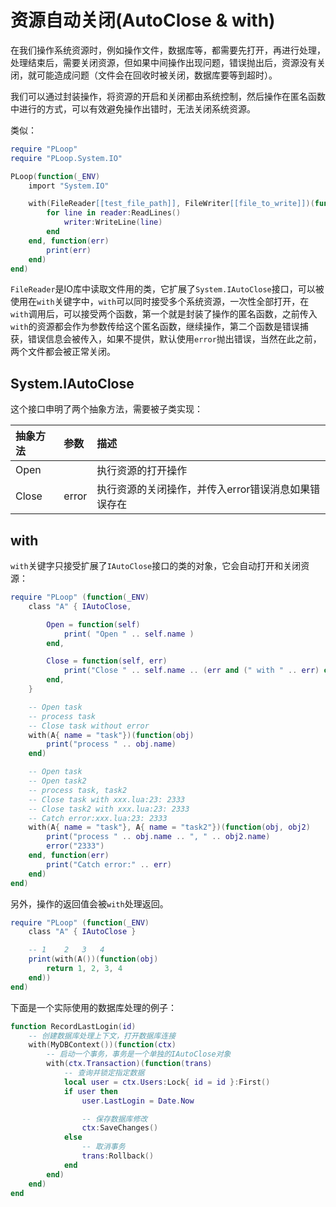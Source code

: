# 资源自动关闭(AutoClose & with)

在我们操作系统资源时，例如操作文件，数据库等，都需要先打开，再进行处理，处理结束后，需要关闭资源，但如果中间操作出现问题，错误抛出后，资源没有关闭，就可能造成问题（文件会在回收时被关闭，数据库要等到超时）。

我们可以通过封装操作，将资源的开启和关闭都由系统控制，然后操作在匿名函数中进行的方式，可以有效避免操作出错时，无法关闭系统资源。

类似：

```lua
require "PLoop"
require "PLoop.System.IO"

PLoop(function(_ENV)
	import "System.IO"

	with(FileReader[[test_file_path]], FileWriter[[file_to_write]])(function(reader, writer)
		for line in reader:ReadLines()
			writer:WriteLine(line)
		end
	end, function(err)
		print(err)
	end)
end)
```

`FileReader`是IO库中读取文件用的类，它扩展了`System.IAutoClose`接口，可以被使用在`with`关键字中，`with`可以同时接受多个系统资源，一次性全部打开，在`with`调用后，可以接受两个函数，第一个就是封装了操作的匿名函数，之前传入`with`的资源都会作为参数传给这个匿名函数，继续操作，第二个函数是错误捕获，错误信息会被传入，如果不提供，默认使用`error`抛出错误，当然在此之前，两个文件都会被正常关闭。


## System.IAutoClose

这个接口申明了两个抽象方法，需要被子类实现：

抽象方法         |参数                |描述
:---------------|:-------------------|:-----------------------------
Open            |                    |执行资源的打开操作
Close           |error               |执行资源的关闭操作，并传入error错误消息如果错误存在


## with

`with`关键字只接受扩展了`IAutoClose`接口的类的对象，它会自动打开和关闭资源：

```lua
require "PLoop" (function(_ENV)
	class "A" { IAutoClose,

		Open = function(self)
			print( "Open " .. self.name )
		end,

		Close = function(self, err)
			print("Close " .. self.name .. (err and (" with " .. err) or " without error"))
		end,
	}

	-- Open task
	-- process task
	-- Close task without error
	with(A{ name = "task"})(function(obj)
		print("process " .. obj.name)
	end)

	-- Open task
	-- Open task2
	-- process task, task2
	-- Close task with xxx.lua:23: 2333
	-- Close task2 with xxx.lua:23: 2333
	-- Catch error:xxx.lua:23: 2333
	with(A{ name = "task"}, A{ name = "task2"})(function(obj, obj2)
		print("process " .. obj.name .. ", " .. obj2.name)
		error("2333")
	end, function(err)
		print("Catch error:" .. err)
	end)
end)
```

另外，操作的返回值会被`with`处理返回。

```lua
require "PLoop" (function(_ENV)
	class "A" { IAutoClose }

	-- 1	2	3	4
	print(with(A())(function(obj)
		return 1, 2, 3, 4
	end))
end)
```

下面是一个实际使用的数据库处理的例子：

```lua
function RecordLastLogin(id)
	-- 创建数据库处理上下文，打开数据库连接
	with(MyDBContext())(function(ctx)
		-- 启动一个事务，事务是一个单独的IAutoClose对象
		with(ctx.Transaction)(function(trans)
			-- 查询并锁定指定数据
			local user = ctx.Users:Lock{ id = id }:First()
			if user then
				user.LastLogin = Date.Now

				-- 保存数据库修改
				ctx:SaveChanges()
			else
				-- 取消事务
				trans:Rollback()
			end
		end)
	end)
end
```